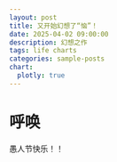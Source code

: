 ```yaml
---
layout: post
title: 又开始幻想了“恼”！
date: 2025-04-02 09:00:00
description: 幻想之作
tags: life charts
categories: sample-posts
chart:
  plotly: true
---
```


# 呼唤
愚人节快乐！！
